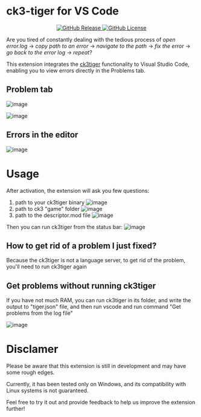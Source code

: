 # ck3-tiger for VS Code

<p align="center">
	<a href="https://github.com/unLomTrois/ck3tiger-for-vscode-2/releases/latest">
		<img src="https://img.shields.io/github/v/release/unLomTrois/ck3tiger-for-vscode-2" alt="GitHub Release">
	</a>
	<a href="https://github.com/dragon-archer/paradox-highlight/blob/main/LICENSE">
		<img src="https://img.shields.io/github/license/unLomTrois/ck3tiger-for-vscode-2" alt="GitHub License">
	</a>
</p>


Are you tired of constantly dealing with the tedious process of *open error.log* -> *copy path to an error* -> *navigate to the path* -> *fix the error* -> *go back to the error log* -> *repeat*?

This extension integrates the [ck3tiger](https://github.com/amtep/ck3-tiger) functionality to Visual Studio Code, enabling you to view errors directly in the Problems tab. 

## Problem tab

![image](https://github.com/unLomTrois/ck3tiger-for-vscode/assets/51882489/06983d62-0120-4f7d-ac4b-c69a85faa6bf)

![image](https://github.com/unLomTrois/ck3tiger-for-vscode/assets/51882489/23ed95c8-2769-4565-85b6-af133ee9e5e9)

## Errors in the editor

![image](https://github.com/unLomTrois/ck3tiger-for-vscode/assets/51882489/34c798a7-db9b-4f75-b3bd-70ca5db5b561)

# Usage

After activation, the extension will ask you few questions:
1. path to your ck3tiger binary
![image](https://github.com/unLomTrois/ck3tiger-for-vscode/assets/51882489/59e4c154-3b01-4429-847a-898e6b31b15d)
2. path to ck3 "game" folder
![image](https://github.com/unLomTrois/ck3tiger-for-vscode/assets/51882489/050e4fc2-e926-435b-b296-3cec278b251f)
3. path to the descriptor.mod file
![image](https://github.com/unLomTrois/ck3tiger-for-vscode/assets/51882489/310a9c18-28a4-4a7a-949c-aff251462f6c)

Then you can run ck3tiger from the status bar:
![image](https://github.com/unLomTrois/ck3tiger-for-vscode/assets/51882489/2005423e-27bd-4835-9aaf-4a929ca45eb8)

## How to get rid of a problem I just fixed?

Because the ck3tiger is not a language server, to get rid of the problem, you'll need to run ck3tiger again

## Get problems without running ck3tiger

If you have not much RAM, you can run ck3tiger in its folder, and write the output to "tiger.json" file, and then run vscode and run command "Get problems from the log file"

![image](https://github.com/unLomTrois/ck3tiger-for-vscode/assets/51882489/94642c2d-dd06-4796-b824-569aa109db79)

# Disclamer

Please be aware that this extension is still in development and may have some rough edges.

Currently, it has been tested only on Windows, and its compatibility with Linux systems is not guaranteed.

Feel free to try it out and provide feedback to help us improve the extension further!

